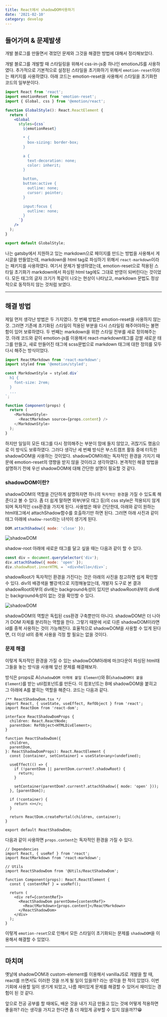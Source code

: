 ```yaml
---
title: React에서 shadowDOM사용하기
date: '2021-02-10'
category: develop
---
```


## 들어가며 & 문제발생

개발 블로그를 만들면서 겪었던 문제와 그것을 해결한 방법에 대해서 정리해보았다.

개발 블로그를 개발할 때 스타일링을 위해서 css-in-js중 하나인 emotionJS를 사용하였다. 추가적으로 기본적으로 설정된 스타일을 초기화하기 위해서 `emotion-reset`이라는 패키지를 사용하였다. 아래 코드는 emotion-reset을 사용해서 스타일을 초기화한 코드의 일부분이다.

```jsx
import React from 'react';
import emotionReset from 'emotion-reset';
import { Global, css } from '@emotion/react';

function GlobalStyle(): React.ReactElement {
  return (
    <Global
      styles={css`
        ${emotionReset}

        * {
          box-sizing: border-box;
        }

        a {
          text-decoration: none;
          color: inherit;
        }

        button,
        button:active {
          outline: none;
          cursor: pointer;
        }

        input:focus {
          outline: none;
        }
      `}
    />
  );
}

export default GlobalStyle;
```

나는 gatsby에서 지원하고 있는 markdown으로 페이지를 만드는 방법을 사용해서 게시글을 만들었는데, markdown을 html tag로 파싱하기 위해서 `react-markdown`이라는 패키지를 사용하였다. 여기서 문제가 발생하였는데, emotion-reset으로 적용된 스타일 초기화가 markdown에서 파싱된 html tag에도 그대로 반영이 되버린다는 것이었다. 모든 태그의 글자 크기가 똑같이 나오는 현상이 나타났고, markdown 문법도 정상적으로 동작하지 않는 것처럼 보였다.

---

## 해결 방법

제일 먼저 생각난 방법은 두 가지였다. 첫 번째 방법은 emotion-reset을 사용하지 않는 것. 그러면 기존에 초기화된 스타일이 적용된 부분을 다시 스타일링 해주어야하는 불편함이 있어 보류하였다. 두 번째는 markdown을 위한 스타일 전부를 새로 정의해주는 것. 아래 코드와 같이 emotion-js를 이용해서 react-markdown태그를 감쌀 새로운 태그를 만들고, 새로 만들어진 태그에 scss문법으로 markdown 태그에 대한 정의를 모두 다시 해주는 방식이었다.

```javascript
import ReactMarkdown from 'react-markdown';
import styled from '@emotion/styled';

const MarkdownStyle = styled.div`
  h1 {
    font-size: 2rem;
  }
  ...
`;

function Component(props) {
  return (
    <MarkdownStyle>
      <ReactMarkdown source={props.content} />
    </MarkdownStyle>
  );
}
```

하지만 일일히 모든 태그를 다시 정의해주는 부분이 맘에 들지 않았고, 귀찮기도 했음으로 이 방식도 보류하였다. 그러다 생각난 세 번째 방식은 부스트캠프 활동 중에 터득한 shadowDOM을 사용하는 것이었다. shadowDOM아래는 독자적인 환경을 가지기 때문에 emotion-reset의 영향을 받지 않을 것이라고 생각하였다. 본격적인 해결 방법을 설명하기 전에 우선 shadowDOM에 대해 간단한 설명이 필요할 것 같다.

### shadowDOM이란?

shadowDOM의 역할을 간단하게 설명하자면 하나의 `독자적인 환경`을 가질 수 있도록 해준다고 볼 수 있다. 좀 더 쉽게 말하면 외부(부모 태그 등)의 css style은 적용되지 않게 되며 독자적인 css환경을 가지게 된다. 사용법은 매우 간단한데, 아래와 같이 원하는 html태그에서 attachShadow함수를 호출하기만 하면 된다. 그러면 아래 사진과 같이 태그 아래에 `shadow-root`라는 녀석이 생기게 된다.

```javascript
DOM.attachShadow({ mode: 'close' });
```

![shadowDOM](https://raw.githubusercontent.com/qkrdmstlr3/devlog/main/posts/contents/develop/images/shadowDOM-1.png)

shadow-root 아래에 새로운 태그를 달고 싶을 때는 다음과 같이 할 수 있다.

```javascript
const div = document.querySelector('div');
div.attachShadow({ mode: 'open' });
div.shadowRoot.innerHTML = `<div>hello</div>`;
```

shadowRoot가 독자적인 환경을 가진다는 것은 아래의 사진을 참고하면 쉽게 확인할 수 있다. div의 배경색을 빨강색으로 지정해놓았는데, 개발자 도구로 본 결과 shadowRoot외부의 div에는 background속성이 있지만 shadowRoot내부의 div에는 background속성이 없는 것을 확인할 수 있다.

![shadowDOM](https://raw.githubusercontent.com/qkrdmstlr3/devlog/main/posts/contents/develop/images/shadowDOM-2.png)

shadowDOM의 역할은 독립된 css환경 구축뿐만이 아니다. shadowDOM은 더 나아가 DOM 자체를 분리하는 역할을 한다. 그렇기 때문에 서로 다른 shadowDOM이라면 id를 중복 사용하는 것이 가능해진다. 효율적으로 shadowDOM을 사용할 수 있게 된다면, 더 이상 id의 중복 사용을 걱정 할 필요는 없을 것이다.

### 문제 해결

이렇게 독자적인 환경을 가질 수 있는 shadowDOM아래에 마크다운이 파싱된 html태그들을 놓는 방식을 사용해 앞선 문제를 해결해보자.

방식은 props로 A(`shadowDOM 아래에 붙일 Element`)와 B(`shadowDOM이 붙을 Element`)를 받는 util컴포넌트를 만든다. 이 컴포넌트는 B에 shadowDOM을 붙히고 그 아래에 A를 붙히는 역할을 해준다. 코드는 다음과 같다.

```tsx
/** ReactShadowDom.tsx */
import React, { useState, useEffect, RefObject } from 'react';
import ReactDom from 'react-dom';

interface ReactShadowDomProps {
  children: React.ReactNode;
  parentDom: RefObject<HTMLDivElement>;
}

function ReactShadowDom({
  children,
  parentDom,
}: ReactShadowDomProps): React.ReactElement {
  const [container, setContainer] = useState<any>(undefined);

  useEffect(() => {
    if (!parentDom || parentDom.current?.shadowRoot) {
      return;
    }

    setContainer(parentDom?.current?.attachShadow({ mode: 'open' }));
  }, [parentDom]);

  if (!container) {
    return <></>;
  }

  return ReactDom.createPortal(children, container);
}

export default ReactShadowDom;
```

다음과 같이 사용하면 `props.content`는 독자적인 환경을 가질 수 있다.

```tsx
// Dependencies
import React, { useRef } from 'react';
import ReactMarkdown from 'react-markdown';

// Utils
import ReactShadowDom from '@Utils/ReactShadowDom';

function Component(props): React.ReactElement {
  const { contentRef } = useRef();

  return (
    <div ref={contentRef}>
      <ReactShadowDom parentDom={contentRef}>
        <ReactMarkdown>{props.content}</ReactMarkdown>
      </ReactShadowDom>
    </div>
  );
}
```

이렇게 `emotion-reset`으로 인해서 모든 스타일이 초기화되는 문제를 `shadowDOM`을 이용해서 해결할 수 있었다.

---

## 마치며

옛날에 shadowDOM과 custom-element를 이용해서 vanillaJS로 개발을 할 때, react를 쓰면서도 이러한 것을 쓰게 될 일이 있을까? 라는 생각을 한 적이 있었다. 이번 기회에 사용할 일이 생기게 되었고, 나름 재미있게 문제를 해결할 수 있어서 재미있는 경험이 된 것 같다.

앞으로 전공 공부를 할 때에도, 배운 것을 내가 지금 만들고 있는 것에 어떻게 적용하면 좋을까? 라는 생각을 가지고 한다면 좀 더 재밌게 공부할 수 있지 않을까??😁
